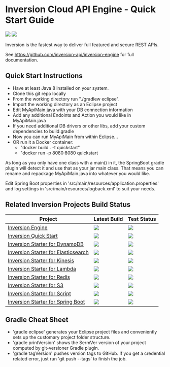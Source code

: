 # Inversion Cloud API Engine - Quick Start Guide

[![](https://jitpack.io/v/inversion-api/inversion-quick-start.svg)](https://jitpack.io/#inversion-api/inversion-quick-start)  [![](https://travis-ci.org/inversion-api/inversion-quick-start.svg?branch=master)](https://travis-ci.org/inversion-api/inversion-quick-start)

Inversion is the fastest way to deliver full featured and secure REST APIs.

See https://github.com/inversion-api/inversion-engine for full documentation.

## Quick Start Instructions

- Have at least Java 8 installed on your system.
- Clone this git repo locally
- From the working directory run "./gradlew eclipse".
- Import the working directory as an Eclipse project
- Edit MyApiMain.java with your DB connection information
- Add any additional Endoints and Action you would like in MyApiMain.java
- If you need additional DB drivers or other libs, add your custom dependencies to build.gradle
- Now you can run MyApiMain from within Eclipse...
- OR run it a Docker container:
   - "docker build . -t quickstart"
   - "docker run -p 8080:8080 quickstart

As long as you only have one class with a main() in it, the SpringBoot gradle plugin will detect it and use that as
your jar main class.  That means you can rename and repackage MyApiMain.java into whatever you would like.

Edit Spring Boot properties in 'src/main/resources/application.properties' and log settings in 'src/main/resources/logback.xml' to suit your needs.


## Related Inversion Projects Build Status

| Project                                                                                                 | Latest Build                                                                                                                                     | Test Status                                                                                                                                                       |
| ------------------------------------------------------------------------------------------------------- | ------------------------------------------------------------------------------------------------------------------------------------------------ | ----------------------------------------------------------------------------------------------------------------------------------------------------------------- |
| [Inversion Engine](https://github.com/inversion-api/inversion-engine)                                   | [![](https://jitpack.io/v/inversion-api/inversion-engine.svg)](https://jitpack.io/#inversion-api/inversion-engine)                               | [![](https://travis-ci.org/inversion-api/inversion-engine.svg?branch=master)](https://travis-ci.org/inversion-api/inversion-engine)                               |
| [Inversion Quick Start](https://github.com/inversion-api/inversion-quick-start)                         | [![](https://jitpack.io/v/inversion-api/inversion-quick-start.svg)](https://jitpack.io/#inversion-api/inversion-quick-start)                     | [![](https://travis-ci.org/inversion-api/inversion-quick-start.svg?branch=master)](https://travis-ci.org/inversion-api/inversion-quick-start)                     |
| [Inversion Starter for DynamoDB](https://github.com/inversion-api/inversion-starter-dynamodb)           | [![](https://jitpack.io/v/inversion-api/inversion-starter-dynamodb.svg)](https://jitpack.io/#inversion-api/inversion-starter-dynamodb)           | [![](https://travis-ci.org/inversion-api/inversion-starter-dynamodb.svg?branch=master)](https://travis-ci.org/inversion-api/inversion-starter-dynamodb)           |
| [Inversion Starter for Elasticsearch](https://github.com/inversion-api/inversion-starter-elasticsearch) | [![](https://jitpack.io/v/inversion-api/inversion-starter-elasticsearch.svg)](https://jitpack.io/#inversion-api/inversion-starter-elasticsearch) | [![](https://travis-ci.org/inversion-api/inversion-starter-elasticsearch.svg?branch=master)](https://travis-ci.org/inversion-api/inversion-starter-elasticsearch) |
| [Inversion Starter for Kinesis](https://github.com/inversion-api/inversion-starter-kinesis)             | [![](https://jitpack.io/v/inversion-api/inversion-starter-kinesis.svg)](https://jitpack.io/#inversion-api/inversion-starter-kinesis)             | [![](https://travis-ci.org/inversion-api/inversion-starter-kinesis.svg?branch=master)](https://travis-ci.org/inversion-api/inversion-starter-kinesis)             |
| [Inversion Starter for Lambda](https://github.com/inversion-api/inversion-starter-lambda)               | [![](https://jitpack.io/v/inversion-api/inversion-starter-lambda.svg)](https://jitpack.io/#inversion-api/inversion-starter-lambda)               | [![](https://travis-ci.org/inversion-api/inversion-starter-lambda.svg?branch=master)](https://travis-ci.org/inversion-api/inversion-starter-lambda)               |
| [Inversion Starter for Redis](https://github.com/inversion-api/inversion-starter-redis)                 | [![](https://jitpack.io/v/inversion-api/inversion-starter-redis.svg)](https://jitpack.io/#inversion-api/inversion-starter-redis)                 | [![](https://travis-ci.org/inversion-api/inversion-starter-redis.svg?branch=master)](https://travis-ci.org/inversion-api/inversion-starter-redis)                 |
| [Inversion Starter for S3](https://github.com/inversion-api/inversion-starter-s3)                       | [![](https://jitpack.io/v/inversion-api/inversion-starter-s3.svg)](https://jitpack.io/#inversion-api/inversion-starter-s3)                       | [![](https://travis-ci.org/inversion-api/inversion-starter-s3.svg?branch=master)](https://travis-ci.org/inversion-api/inversion-starter-s3)                       |
| [Inversion Starter for Script](https://github.com/inversion-api/inversion-starter-script)               | [![](https://jitpack.io/v/inversion-api/inversion-starter-script.svg)](https://jitpack.io/#inversion-api/inversion-starter-script)               | [![](https://travis-ci.org/inversion-api/inversion-starter-script.svg?branch=master)](https://travis-ci.org/inversion-api/inversion-starter-script)               |
| [Inversion Starter for Spring Boot](https://github.com/inversion-api/inversion-starter-spring-boot)     | [![](https://jitpack.io/v/inversion-api/inversion-starter-spring-boot.svg)](https://jitpack.io/#inversion-api/inversion-starter-spring-boot)     | [![](https://travis-ci.org/inversion-api/inversion-starter-spring-boot.svg?branch=master)](https://travis-ci.org/inversion-api/inversion-starter-spring-boot)     |



## Gradle Cheat Sheet

 - 'gradle eclipse' generates your Eclipse project files and conveniently sets up the customary project folder structure.
 - 'gradle printVersion' shows the SermVer version of your project computed by git-versioner Gradle plugin.
 - 'gradle tagVersion' pushes version tags to GitHub.  If you get a credential related error, just run 'git push --tags' to finish the job.
 
